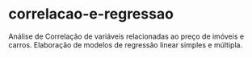 # correlacao-e-regressao
Análise de Correlação de variáveis relacionadas ao preço de imóveis e carros. Elaboração de modelos de regressão linear simples e múltipla.
